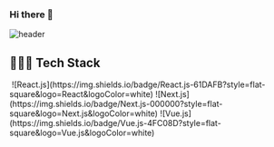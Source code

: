 ### Hi there 👋

<!--
**gimewn/gimewn** is a ✨ _special_ ✨ repository because its `README.md` (this file) appears on your GitHub profile.

Here are some ideas to get you started:

- 🔭 I’m currently working on ...
- 🌱 I’m currently learning ...
- 👯 I’m looking to collaborate on ...
- 🤔 I’m looking for help with ...
- 💬 Ask me about ...
- 📫 How to reach me: ...
- 😄 Pronouns: ...
- ⚡ Fun fact: ...
-->

![header](https://capsule-render.vercel.app/api?type=waving&color=20:b0c4de,100:FFC4AB&height=300&text=Yoonju%20kim&animation=fadeIn&fontColor=ffffff&fontAlignY=40)

## 🧑🏻‍💻  Tech Stack
<img href="https://img.shields.io/badge/React.js-61DAFB?style=flat-square&logo=React&logoColor=white"/>
![React.js](https://img.shields.io/badge/React.js-61DAFB?style=flat-square&logo=React&logoColor=white)
![Next.js](https://img.shields.io/badge/Next.js-000000?style=flat-square&logo=Next.js&logoColor=white)
![Vue.js](https://img.shields.io/badge/Vue.js-4FC08D?style=flat-square&logo=Vue.js&logoColor=white)
